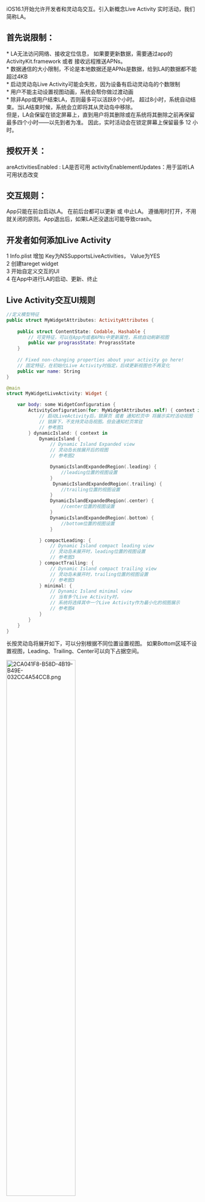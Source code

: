 iOS16.1开始允许开发者和灵动岛交互。引入新概念Live Activity 实时活动，我们简称LA。

<h2>首先说限制：</h2>
* LA无法访问网络、接收定位信息， 如果要更新数据，需要通过app的ActivityKit.framework 或者 接收远程推送APNs。 </br>
* 数据通信的大小限制，不论是本地数据还是APNs是数据，给到LA的数据都不能超过4KB</br>
* 启动灵动岛Live Activity可能会失败，因为设备有启动灵动岛的个数限制</br>
* 用户不能主动设置视图动画，系统会帮你做过渡动画</br>
* 除非App或用户结束LA，否则最多可以活跃8个小时。 超过8小时，系统自动结束。当LA结束时候，系统会立即将其从灵动岛中移除。  </br>
但是，LA会保留在锁定屏幕上，直到用户将其删除或在系统将其删除之前再保留最多四个小时——以先到者为准。 因此，实时活动会在锁定屏幕上保留最多 12 小时。</br>




<h2>授权开关：</h2>
areActivitiesEnabled : LA是否可用
activityEnablementUpdates：用于监听LA可用状态改变

<h2>交互规则：</h2>
App只能在前台启动LA。 在前后台都可以更新 或 中止LA。
遵循用时打开，不用就关闭的原则。App退出后，如果LA还没退出可能导致crash。


<h2>开发者如何添加Live Activity</h2>
1 Info.plist 增加 Key为NSSupportsLiveActivities， Value为YES</br>
2 创建tareget widget</br>
3 开始自定义交互的UI</br>
4 在App中进行LA的启动、更新、终止</br>


<h2>Live Activity交互UI规则</h2>

```swift
//定义模型特征
public struct MyWidgetAttributes: ActivityAttributes {
    
    public struct ContentState: Codable, Hashable {
        // 可变特征，可以在App内或者APNs中更新属性，系统自动刷新视图
        public var prograssState: PrograssState
    }
    
    // Fixed non-changing properties about your activity go here!
    // 固定特征，在初始化Live Activity时指定，后续更新视图也不再变化
    public var name: String
}

@main
struct MyWidgetLiveActivity: Widget {

    var body: some WidgetConfiguration {
        ActivityConfiguration(for: MyWidgetAttributes.self) { context in
            // 启动LiveActivity后，锁屏页 或者 通知栏页中 将展示实时活动视图
            // 锁屏下，不支持灵动岛视图。但会通知栏页常驻
            // 参考图1
        } dynamicIsland: { context in
            DynamicIsland {
                // Dynamic Island Expanded view
                // 灵动岛长按展开后的视图
                // 参考图2

                DynamicIslandExpandedRegion(.leading) {
                    //leading位置的视图设置
                }
                 DynamicIslandExpandedRegion(.trailing) {
                    //trailing位置的视图设置
                }
                DynamicIslandExpandedRegion(.center) {
                    //center位置的视图设置
                }
                DynamicIslandExpandedRegion(.bottom) {
                    //bottom位置的视图设置
                }

            } compactLeading: {
                // Dynamic Island compact leading view
                // 灵动岛未展开时，leading位置的视图设置
                // 参考图3
            } compactTrailing: {
                // Dynamic Island compact trailing view
                // 灵动岛未展开时，trailing位置的视图设置
                // 参考图3
            } minimal: {
                // Dynamic Island minimal view
                // 当有多个Live Activity时， 
                // 系统将选择其中一个Live Activity作为最小化的视图展示
                // 参考图4
            }
        }
    }
}

```
长按灵动岛将展开如下，可以分别根据不同位置设置视图。
如果Bottom区域不设置视图，Leading、Trailing、Center可以向下占据空间。

<img src="https://p1-juejin.byteimg.com/tos-cn-i-k3u1fbpfcp/cb9b3fe5193f42159173d323f9c0b4d9~tplv-k3u1fbpfcp-watermark.image?" alt="2CA041F8-B58D-4B19-B49E-032CC4A54CC8.png" width="60%" />



参考图1：启动LiveActivity后，锁屏页 或者 通知栏页中 将展示实时活动视图

<img src="https://p1-juejin.byteimg.com/tos-cn-i-k3u1fbpfcp/d4d928b0c7ed4923bf4bf65e41a2f983~tplv-k3u1fbpfcp-watermark.image?" alt="1668491632240.jpg" width="50%" />

用户可以侧滑删除，来关闭通知中心页的Live Activity实时活动视图，同时也会关闭灵动岛上的视图

<img src="https://p6-juejin.byteimg.com/tos-cn-i-k3u1fbpfcp/86633e0063cf479e8303c70d5cb542d4~tplv-k3u1fbpfcp-watermark.image?" alt="截屏2022-11-15 13.57.10.png" width="50%" />


参考图2：灵动岛长按展开后的视图

<img src="https://p3-juejin.byteimg.com/tos-cn-i-k3u1fbpfcp/87c0bafca4e84053abde4ddcd4d64c4a~tplv-k3u1fbpfcp-watermark.image?" alt="IMG_0017.PNG" width="50%" />


参考图3：灵动岛未展开时，leading和trailing的视图设置
<img src="https://p6-juejin.byteimg.com/tos-cn-i-k3u1fbpfcp/b5a763ebbc004c56bbdcd382f857fb2f~tplv-k3u1fbpfcp-watermark.image?" alt="截屏2022-11-11 10.54.14.png" width="50%" />



参考图4:
当有多个Live Activity时， 系统将选择其中一个Live Activity作为最小化的视图展示

<img src="https://p3-juejin.byteimg.com/tos-cn-i-k3u1fbpfcp/cd4a6e9600564f709da8f1847cabd545~tplv-k3u1fbpfcp-watermark.image?" alt="截屏2022-11-15 13.51.42.png" width="50%" />

<h2>Live Activity的启动、更新、终止</h2>

启动实时活动
```swift
let current = try Activity.request(attributes: attri, contentState: state, pushType: .token)

//监听Activity的回调
Task {
    //监听Token变化
    for await tokenData in current.pushTokenUpdates {
        let mytoken = tokenData.map { String(format: "%02x", $0) }.joined()
        print("activity push token", mytoken)
    }
}
Task {
    //监听state状态变化， 状态变化：active，end，dismissed等
    for await state in current.contentStateUpdates {
        print("content state update: tip=\(state.prograssState)")
    }
}
Task {
    //监听视图的声明周期，
    for await state in current.activityStateUpdates {
        print("activity state update: tip=\(state) id:\(current.id)")
    }
}

```
更新实时活动
```swift
//构造数据模型
let state = MyWidgetAttributes.ContentState(prograssState: state)

let alertConfiguration = AlertConfiguration(title: "Delivery Update ", body: "Delivery Update State to \(state.prograssState.desc())", sound: .default)

//更新实时活动视图内容，同时发起一条本地通知
await current.update(using: state, alertConfiguration: alertConfiguration)

//或者 仅更新实时活动视图内容
await current.update(using: state, alertConfiguration: nil)
```



<h2>APNs推送</h2>
LA推送生命周期：</br>
app进入前台，发起LA业务，采集LA token，上传我们的服务器后进行推送。 
App或用户结束LA时，token失效。</br>


apns请求头：</br>
apns-push-type: liveactivity</br>
apns-topic: <your bundleID>.push-type.liveactivity</br>
apns请求体增加字段content-state, 会序列化到Live Activity中的state并更新视图</br>
**注意**： timestamp必须是当前时间戳，否则会推送失败</br>

apns请求体样例：</br>
```
{
    "aps": {
        "timestamp": 1168364460,
        "event": "update",
        "content-state": {
            "driverName": "Anne Johnson",
            "estimatedDeliveryTime": 1659416400
        },
        "alert": {
            "title": "Delivery Update",
            "body": "Your pizza order will arrive soon.",
            "sound": "example.aiff" 
        }
    }
}

```
设备收到APNs通知后，灵动岛会自动展开、渲染视图、动画，然后关闭。 视频如下：



Github Demo:

https://github.com/aklee/LiveActivityDemo/edit/main/README.md

 
